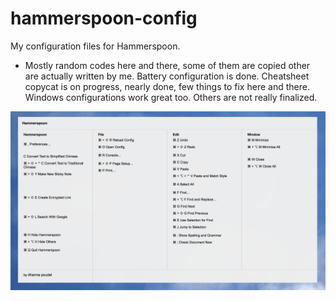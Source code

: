 # hammerspoon-config
My configuration files for Hammerspoon.  
*  Mostly random codes here and there, some of them are copied other are actually written by me. Battery configuration is done. Cheatsheet copycat is on progress, nearly done, few things to fix here and there. Windows configurations work great too.  Others are not really finalized.

![Cheatsheet copycat Screenshot](/assets/Screenshot.2016-03-07.00.37.35.png "Cheatsheet copycat")
